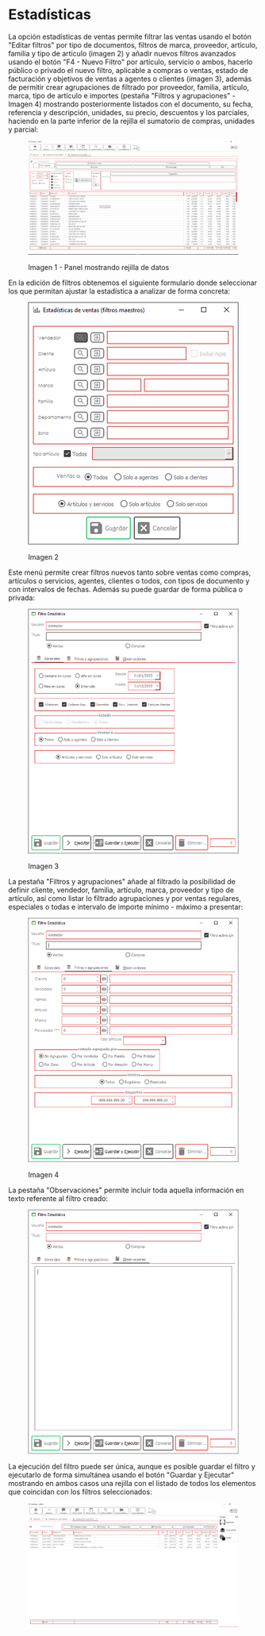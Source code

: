 # Estadísticas

La opción estadísticas de ventas permite filtrar las ventas usando el botón "Editar filtros" por tipo de documentos, filtros de marca, proveedor, artículo, familia y tipo de artículo (imagen 2) y añadir nuevos filtros avanzados usando el botón "F4 - Nuevo Filtro" por artículo, servicio o ambos, hacerlo público o privado el nuevo filtro, aplicable a compras o ventas, estado de facturación y objetivos de ventas a agentes o clientes (imagen 3), además de permitir crear agrupaciones de filtrado por proveedor, familia, artículo, marca, tipo de artículo e importes (pestaña "Filtros y agrupaciones" - Imagen 4) mostrando posteriormente listados con el documento, su fecha, referencia y descripción, unidades, su precio, descuentos y los parciales, haciendo en la parte inferior de la rejilla el sumatorio de compras, unidades y parcial:

<figure><img src="../../.gitbook/assets/imagen (4) (3).png" alt=""><figcaption><p>Imagen 1 - Panel mostrando rejilla de datos</p></figcaption></figure>

En la edición de filtros obtenemos el siguiente formulario donde seleccionar los que permitan ajustar la estadística a analizar de forma concreta:

<figure><img src="../../.gitbook/assets/imagen (10) (1) (3).png" alt=""><figcaption><p>Imagen 2</p></figcaption></figure>

Este menú permite crear filtros nuevos tanto sobre ventas como compras, artículos o servicios, agentes, clientes o todos, con tipos de documento y con intervalos de fechas. Además su puede guardar de forma pública o privada:

<figure><img src="../../.gitbook/assets/imagen (6) (6).png" alt=""><figcaption><p>Imagen 3</p></figcaption></figure>

La pestaña "Filtros y agrupaciones" añade al filtrado la posibilidad de definir cliente, vendedor, familia, artículo, marca, proveedor y tipo de artículo, así como listar lo filtrado agrupaciones y por ventas regulares, especiales o todas e intervalo de importe mínimo - máximo a presentar:

<figure><img src="../../.gitbook/assets/imagen (70).png" alt=""><figcaption><p>Imagen 4</p></figcaption></figure>

La pestaña "Observaciones" permite incluir toda aquella información en texto referente al filtro creado:

<figure><img src="../../.gitbook/assets/imagen (1).png" alt=""><figcaption></figcaption></figure>

La ejecución del filtro puede ser única, aunque es posible guardar el filtro y ejecutarlo de forma simultánea usando el botón "Guardar y Ejecutar" mostrando en ambos casos una rejilla con el listado de todos los elementos que coincidan con los filtros seleccionados:

<figure><img src="../../.gitbook/assets/imagen.png" alt=""><figcaption></figcaption></figure>
